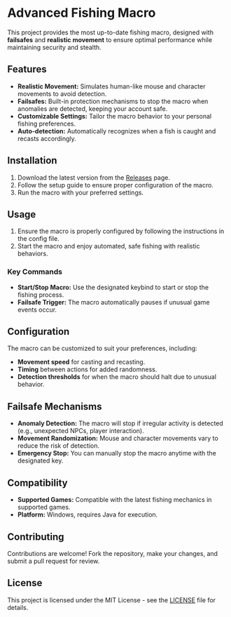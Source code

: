 # Advanced Fishing Macro

This project provides the most up-to-date fishing macro, designed with **failsafes** and **realistic movement** to ensure optimal performance while maintaining security and stealth.

## Features
- **Realistic Movement:** Simulates human-like mouse and character movements to avoid detection.
- **Failsafes:** Built-in protection mechanisms to stop the macro when anomalies are detected, keeping your account safe.
- **Customizable Settings:** Tailor the macro behavior to your personal fishing preferences.
- **Auto-detection:** Automatically recognizes when a fish is caught and recasts accordingly.

## Installation
1. Download the latest version from the [Releases](https://github.com/your-repo/releases) page.
2. Follow the setup guide to ensure proper configuration of the macro.
3. Run the macro with your preferred settings.

## Usage
1. Ensure the macro is properly configured by following the instructions in the config file.
2. Start the macro and enjoy automated, safe fishing with realistic behaviors.

### Key Commands
- **Start/Stop Macro:** Use the designated keybind to start or stop the fishing process.
- **Failsafe Trigger:** The macro automatically pauses if unusual game events occur.

## Configuration
The macro can be customized to suit your preferences, including:
- **Movement speed** for casting and recasting.
- **Timing** between actions for added randomness.
- **Detection thresholds** for when the macro should halt due to unusual behavior.

## Failsafe Mechanisms
- **Anomaly Detection:** The macro will stop if irregular activity is detected (e.g., unexpected NPCs, player interaction).
- **Movement Randomization:** Mouse and character movements vary to reduce the risk of detection.
- **Emergency Stop:** You can manually stop the macro anytime with the designated key.

## Compatibility
- **Supported Games:** Compatible with the latest fishing mechanics in supported games.
- **Platform:** Windows, requires Java for execution.

## Contributing
Contributions are welcome! Fork the repository, make your changes, and submit a pull request for review.

## License
This project is licensed under the MIT License - see the [LICENSE](LICENSE) file for details.
